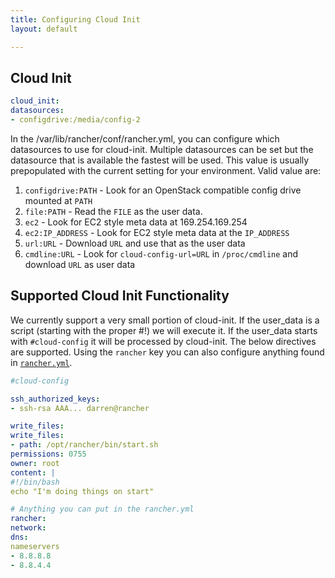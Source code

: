 ```yaml
---
title: Configuring Cloud Init
layout: default

---
```


## Cloud Init

```yaml
cloud_init:
datasources:
- configdrive:/media/config-2
```

In the /var/lib/rancher/conf/rancher.yml, you can configure which datasources to use for cloud-init.  Multiple datasources can be set but the datasource that is available the fastest will be used.  This value is usually prepopulated with the current setting for your environment.  Valid value are:

1. `configdrive:PATH` - Look for an OpenStack compatible config drive mounted at `PATH`
1. `file:PATH` - Read the `FILE` as the user data.
1. `ec2` - Look for EC2 style meta data at 169.254.169.254
1. `ec2:IP_ADDRESS` - Look for EC2 style meta data at the `IP_ADDRESS`
1. `url:URL` - Download `URL` and use that as the user data
1. `cmdline:URL` - Look for `cloud-config-url=URL` in `/proc/cmdline` and download `URL` as user data

## Supported Cloud Init Functionality

We currently support a very small portion of cloud-init.  If the user_data is a script (starting with the proper #!<interpreter>) we will execute it.  If the user_data starts with `#cloud-config` it will be processed by cloud-init.  The below directives are supported.  Using the `rancher` key you can also configure anything found in [`rancher.yml`](docs/config.md).

```yaml
#cloud-config

ssh_authorized_keys:
- ssh-rsa AAA... darren@rancher

write_files:
write_files:
- path: /opt/rancher/bin/start.sh
permissions: 0755
owner: root
content: |
#!/bin/bash
echo "I'm doing things on start"

# Anything you can put in the rancher.yml
rancher:
network:
dns:
nameservers
- 8.8.8.8
- 8.8.4.4

```
